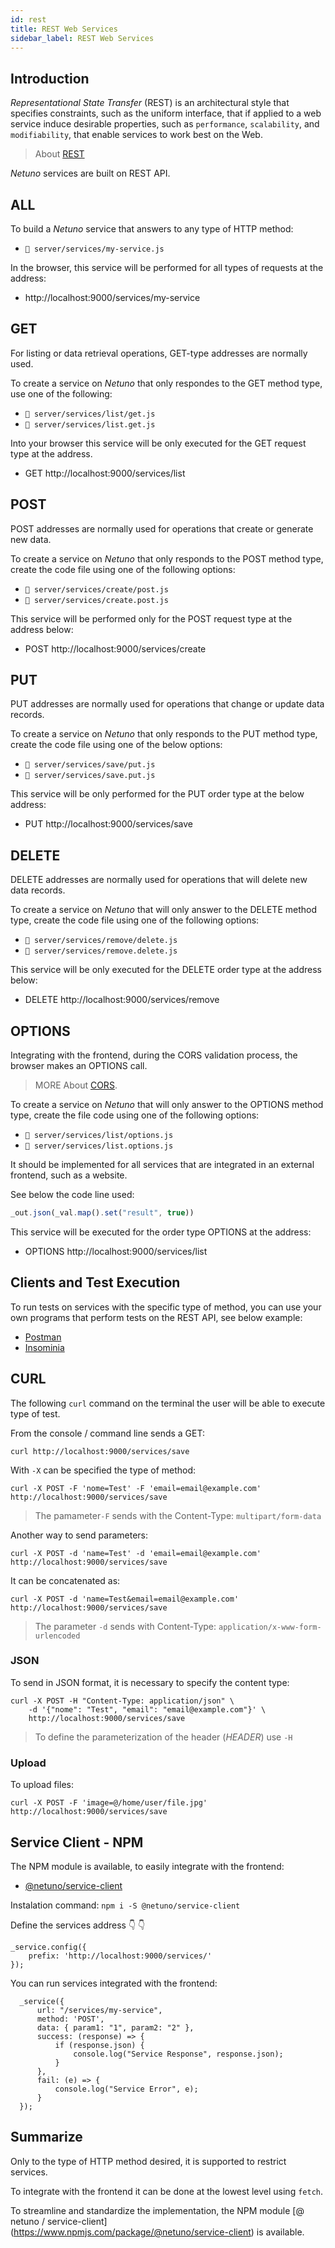 ```yaml
---
id: rest
title: REST Web Services
sidebar_label: REST Web Services
---
```


## Introduction

_Representational State Transfer_ (REST) is an architectural style that specifies constraints, such as the uniform interface, that if applied to a web service induce desirable properties, such as `performance`, `scalability`, and `modifiability`, that enable services to work best on the Web.

> About <a href="https://developer.mozilla.org/en-US/docs/Glossary/REST" target="_blank">REST</a>

_Netuno_ services are built on REST API.

## ALL

To build a _Netuno_ service that answers to any type of HTTP method:

- `📂 server/services/my-service.js`

In the browser, this service will be performed for all types of requests at the address:

- http://localhost:9000/services/my-service

## GET

For listing or data retrieval operations, GET-type addresses are normally used.

To create a service on _Netuno_ that only respondes to the GET method type, use one of the following:

- `📂 server/services/list/get.js`
- `📂 server/services/list.get.js`

Into your browser this service will be only executed for the GET request type at the address.

- GET http://localhost:9000/services/list

## POST

POST addresses are normally used for operations that create or generate new data.

To create a service on _Netuno_ that only responds to the POST method type, create the code file using one of the following options:

- `📂 server/services/create/post.js`
- `📂 server/services/create.post.js`

This service will be performed only for the POST request type at the address below:

- POST http://localhost:9000/services/create

## PUT

PUT addresses are normally used for operations that change or update data records.

To create a service on _Netuno_ that only responds to the PUT method type, create the code file using one of the below options:

- `📂 server/services/save/put.js`
- `📂 server/services/save.put.js`

This service will be only performed for the PUT order type at the below address:

- PUT http://localhost:9000/services/save

## DELETE

DELETE addresses are normally used for operations that will delete new data records.

To create a service on _Netuno_ that will only answer to the DELETE method type, create the code file using one of the following options:

- `📂 server/services/remove/delete.js`
- `📂 server/services/remove.delete.js`

This service will be only executed for the DELETE order type at the address below:

- DELETE http://localhost:9000/services/remove

## OPTIONS

Integrating with the frontend, during the CORS validation process, the browser makes an OPTIONS call.

> MORE About <a href="https://en.wikipedia.org/wiki/Cross-origin_resource_sharing" target="_blank">CORS</a>.

To create a service on _Netuno_ that will only answer to the OPTIONS method type, create the file code using one of the following options:

- `📂 server/services/list/options.js`
- `📂 server/services/list.options.js`

It should be implemented for all services that are integrated in an external frontend, such as a website.

See below the code line used:

```javascript
_out.json(_val.map().set("result", true))
```

This service will be executed for the order type OPTIONS at the address:

- OPTIONS http://localhost:9000/services/list

## Clients and Test Execution

To run tests on services with the specific type of method, you can use your own programs that perform tests on the REST API, see below example:

- <a href="https://www.postman.com/" target="_blank">Postman</a>
- <a href="https://insomnia.rest/" target="_blank">Insominia</a>

## CURL

The following `curl` command on the terminal the user will be able to execute type of test.

From the console / command line sends a GET:

```
curl http://localhost:9000/services/save
```

With `-X` can be specified the type of method:

```
curl -X POST -F 'nome=Test' -F 'email=email@example.com' http://localhost:9000/services/save
```

> The pamameter`-F` sends with the Content-Type: `multipart/form-data`

Another way to send parameters:

```
curl -X POST -d 'name=Test' -d 'email=email@example.com' http://localhost:9000/services/save
```

It can be concatenated as:

```
curl -X POST -d 'name=Test&email=email@example.com' http://localhost:9000/services/save
```

> The parameter `-d` sends with Content-Type: `application/x-www-form-urlencoded`

### JSON

To send in JSON format, it is necessary to specify the content type:

```
curl -X POST -H "Content-Type: application/json" \
    -d '{"nome": "Test", "email": "email@example.com"}' \
    http://localhost:9000/services/save
```

> To define the parameterization of the header (_HEADER_) use `-H` 

### Upload

To upload files:

```
curl -X POST -F 'image=@/home/user/file.jpg' http://localhost:9000/services/save
```

## Service Client - NPM

The NPM module is available, to easily integrate with the frontend:

- [@netuno/service-client](https://www.npmjs.com/package/@netuno/service-client)

Instalation command: `npm i -S @netuno/service-client`

Define the services address 👇 👇

```
_service.config({
    prefix: 'http://localhost:9000/services/'
});
```

You can run services integrated with the frontend:

```
  _service({
      url: "/services/my-service",
      method: 'POST',
      data: { param1: "1", param2: "2" },
      success: (response) => {
          if (response.json) {
              console.log("Service Response", response.json);
          }
      },
      fail: (e) => {
          console.log("Service Error", e);
      }
  });
```

## Summarize

Only to the type of HTTP method desired, it is supported to restrict services.

To integrate with the frontend it can be done at the lowest level using `fetch`.

To streamline and standardize the implementation, the NPM module [@ netuno / service-client] (https://www.npmjs.com/package/@netuno/service-client) is available.


